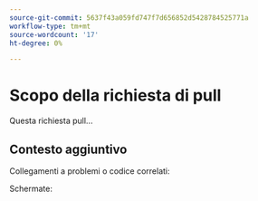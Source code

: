 ```yaml
---
source-git-commit: 5637f43a059fd747f7d656852d5428784525771a
workflow-type: tm+mt
source-wordcount: '17'
ht-degree: 0%

---
```

# Scopo della richiesta di pull

Questa richiesta pull...

## Contesto aggiuntivo

Collegamenti a problemi o codice correlati:

<!-- Provide links to any issues tracking this work.

If you are fixing a GitHub issue, using the [GitHub keyword format](https://help.github.com/en/articles/closing-issues-using-keywords#closing-an-issue-in-a-different-repository) closes the issue when this pull request is merged. Example: `Fixes #1234`. -->

Schermate:

<!-- Add any other context, such as screenshots or test results that demonstrate a fix.

Thank you for taking the time to contribute to our documentation.
-->

